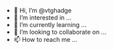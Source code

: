 - 👋 Hi, I’m @vtghadge
- 👀 I’m interested in ...
- 🌱 I’m currently learning ...
- 💞️ I’m looking to collaborate on ...
- 📫 How to reach me ...

<!---
vtghadge/vtghadge is a ✨ special ✨ repository because its `README.md` (this file) appears on your GitHub profile.
You can click the Preview link to take a look at your changes.
--->
